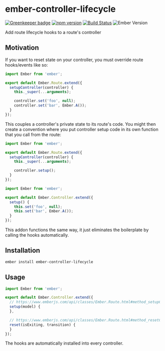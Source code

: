 # ember-controller-lifecycle

[![Greenkeeper badge](https://badges.greenkeeper.io/kellyselden/ember-controller-lifecycle.svg)](https://greenkeeper.io/)
[![npm version](https://badge.fury.io/js/ember-controller-lifecycle.svg)](https://badge.fury.io/js/ember-controller-lifecycle)
[![Build Status](https://travis-ci.org/kellyselden/ember-controller-lifecycle.svg?branch=master)](https://travis-ci.org/kellyselden/ember-controller-lifecycle)
![Ember Version](https://embadge.io/v1/badge.svg?start=2.12.0)

Add route lifecycle hooks to a route's controller

## Motivation

If you want to reset state on your controller, you must override route hooks/events like so:

```js
import Ember from 'ember';

export default Ember.Route.extend({
  setupController(controller) {
    this._super(...arguments);

    controller.set('foo', null);
    controller.set('bar', Ember.A());
  }
});
```

This couples a controller's private state to its route's code. You might then create a convention where you put controller setup code in its own function that you call from the route:

```js
import Ember from 'ember';

export default Ember.Route.extend({
  setupController(controller) {
    this._super(...arguments);

    controller.setup();
  }
});
```

```js
import Ember from 'ember';

export default Ember.Controller.extend({
  setup() {
    this.set('foo', null);
    this.set('bar', Ember.A());
  }
});
```

This addon functions the same way, it just eliminates the boilerplate by calling the hooks automatically.

## Installation

```sh
ember install ember-controller-lifecycle
```

## Usage

```js
import Ember from 'ember';

export default Ember.Controller.extend({
  // https://www.emberjs.com/api/classes/Ember.Route.html#method_setupController
  setup(model) {
  },

  // https://www.emberjs.com/api/classes/Ember.Route.html#method_resetController
  reset(isExiting, transition) {
  }
});
```

The hooks are automatically installed into every controller.
